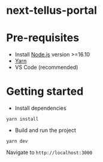 # next-tellus-portal

# Pre-requisites
- Install [Node.js](https://nodejs.org/en/) version >=16.10
- [Yarn](https://yarnpkg.com/getting-started/install)
- VS Code (recommended)

# Getting started
- Install dependencies
```
yarn install
```
- Build and run the project
```
yarn dev
```
  Navigate to `http://localhost:3000`


